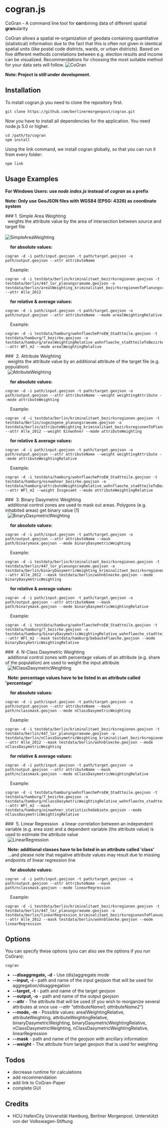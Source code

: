 ﻿# cogran.js

CoGran - A command line tool for **co**mbining data of different spatial **gran**ularity

CoGran allows a spatial re-organization of geodata containing quantitative (statistical) information due to the fact that this is often not given in identical spatial units (like postal code districts, wards, or urban districts). Based on five different methods correlations between e.g. election results and income can be visualized. Recommendations for choosing the most suitable method for your data sets will follow.
![CoGran](http://i.imgur.com/PY9bfpI.png)

**Note: Project is still under development.**

## Installation

To install cogran.js you need to clone the repository first.

```
git clone https://github.com/berlinermorgenpost/cogran.git
```

Now you have to install all dependencies for the application. You need node.js 5.0 or higher.

```
cd /path/to/cogran
npm install
```

Using the link command, we install cogran globally, so that you can run it from every folder:

```
npm link
```

## Usage Examples

**For Windows Users: use *node index.js* instead of *cogran* as a prefix**

**Note: Only use GeoJSON files with WGS84 (EPSG: 4326) as coordinate system**


###&nbsp;1. Simple Area Weighting  
&nbsp; weights the attribute value by the area of intersection between source and target file <br> <br>
![SimpleAreaWeighting](http://i.imgur.com/aZevDoT.png)

&nbsp;&nbsp;&nbsp; **for absolute values:** <br>
```
cogran -d -i path/input.geojson -t path/target.geojson -o path/output.geojson --attr attributeName
```
&nbsp;&nbsp;&nbsp;  Example:
```
cogran -d -i testdata/berlin/kriminalitaet_bezirksregionen.geojson -t testdata/berlin/447_lor_planungsraeume.geojson -o testdata/berlin/arealWeighting_kriminalitaet_bezirksregionenToPlanungsraeume.geojson --attr Alle_2012
```

&nbsp;&nbsp;&nbsp; **for relative & average values:** <br>
```
cogran -d -i path/input.geojson -t path/target.geojson -o path/output.geojson --attr attributeName --mode arealWeightingRelative
```
&nbsp;&nbsp;&nbsp;  Example:
```
cogran -d -i testdata/hamburg/wohnflaecheProEW_Stadtteile.geojson -t testdata/hamburg/7_bezirke.geojson -o testdata/hamburg/arealWeightingRelative_wohnflaeche_stadtteileToBezirke.geojson --attr WFl_m2 --mode arealWeightingRelative
```

###&nbsp;  2. Attribute Weighting  
&nbsp; weights the attribute value by an additional attribute of the target file (e.g. population) <br>
&nbsp; ![AttributeWeighting](http://i.imgur.com/v4xjVJG.png)

&nbsp;&nbsp;&nbsp; **for absolute values:** <br>
```
cogran -d -i path/input.geojson -t path/target.geojson -o path/output.geojson --attr attributeName --weight weightingAttribute --mode attributeWeighting
```
&nbsp;&nbsp;&nbsp;  Example:
```
cogran -d -i testdata/berlin/kriminalitaet_bezirksregionen.geojson -t testdata/Berlin/zugezogene_planungsraeume.geojson -o testdata/berlin/attributeWeighting_kriminalitaet_bezirksregionenToPlanungsraeume.geojson --attr Alle_2012 --weight Einwohner --mode attributeWeighting
```

&nbsp;&nbsp;&nbsp; **for relative & average values:** <br>
```
cogran -d -i path/input.geojson -t path/target.geojson -o path/output.geojson --attr attributeName --weight weightingAttribute --mode attributeWeightingRelative
```
&nbsp;&nbsp;&nbsp;  Example:
```
cogran -d -i testdata/hamburg/wohnflaecheProEW_Stadtteile.geojson -t testdata/hamburg/einwohner_bezirke.geojson -o testdata/hamburg/attributeWeightingRelative_wohnflaeche_stadtteileToBezirke.geojson --attr WFl_m2 --weight Insgesamt --mode attributeWeightingRelative
```

###&nbsp;  3. Binary Dasymetric Weighting  
&nbsp; additional control zones are used to mask out areas. Polygons (e.g. inhabited areas) get binary value [1]<br>
&nbsp; ![BinaryDasymetricWeighting](http://i.imgur.com/JWXB7Pf.png)

&nbsp;&nbsp;&nbsp; **for absolute values:** <br>
```
cogran -d -i path/input.geojson -t path/target.geojson -o path/output.geojson --attr attributeName --mask path/binarymask.geojson --mode binaryDasymetricWeighting
```
&nbsp;&nbsp;&nbsp;  Example:
```
cogran -d -i testdata/berlin/kriminalitaet_bezirksregionen.geojson -t testdata/berlin/447_lor_planungsraeume.geojson -o testdata/berlin/binaryDasymetricWeighting_kriminalitaet_bezirksregionenToPlanungsraeume.geojson --attr Alle_2012 --mask testdata/berlin/wohnbloecke.geojson --mode binaryDasymetricWeighting
```

&nbsp;&nbsp;&nbsp; **for relative & average values:** <br>
```
cogran -d -i path/input.geojson -t path/target.geojson -o path/output.geojson --attr attributeName --mask path/binarymask.geojson --mode binaryDasymetricWeightingRelative
```
&nbsp;&nbsp;&nbsp;  Example:
```
cogran -d -i testdata/hamburg/wohnflaecheProEW_Stadtteile.geojson -t testdata/hamburg/7_bezirke.geojson -o testdata/hamburg/binaryDasymetricWeightingRelative_wohnflaeche_stadtteileToBezirke.geojson --attr WFl_m2 --mask testdata/hamburg/bebauteFlaeche.geojson --mode binaryDasymetricWeightingRelative
```

###&nbsp;  4. N-Class Dasymetric Weighting  
&nbsp; additional control zones with percentage values of an attribute (e.g. share of the population) are used to weight the input attribute<br>
&nbsp; ![NClassDasymetricWeighting](http://i.imgur.com/MEgaFuX.png)

&nbsp; **Note: percentage values have to be listed in an attribute called 'percentage'**

&nbsp;&nbsp;&nbsp; **for absolute values:** <br>
```
cogran -d -i path/input.geojson -t path/target.geojson -o path/output.geojson --attr attributeName --mask path/nclassmask.geojson --mode nClassDasymetricWeighting
```
&nbsp;&nbsp;&nbsp;  Example:
```
cogran -d -i testdata/berlin/kriminalitaet_bezirksregionen.geojson -t testdata/berlin/447_lor_planungsraeume.geojson -o testdata/berlin/nClassDasymetricWeighting_kriminalitaet_bezirksregionenToPlanungsraeume.geojson --attr Alle_2012 --mask testdata/berlin/wohnbloecke.geojson --mode nClassDasymetricWeighting
```

&nbsp;&nbsp;&nbsp; **for relative & average values:** <br>
```
cogran -d -i path/input.geojson -t path/target.geojson -o path/output.geojson --attr attributeName --mask path/nclassmask.geojson --mode nClassDasymetricWeightingRelative
```
&nbsp;&nbsp;&nbsp;  Example:
```
cogran -d -i testdata/hamburg/wohnflaecheProEW_Stadtteile.geojson -t testdata/hamburg/7_bezirke.geojson -o testdata/hamburg/nClassDasymetricWeightingRelative_wohnflaeche_stadtteileToBezirke.geojson --attr WFl_m2 --mask testdata/hamburg/einwohner_statistischeGebiete.geojson --mode nClassDasymetricWeightingRelative
```

###&nbsp;  5. Linear Regression
&nbsp; a linear correlation between an independent variable (e.g. area size) and a dependent variable (the attribute value) is used to estimate the attribute value<br>
&nbsp; ![LinearRegression](http://i.imgur.com/eeE66BU.png)

&nbsp; **Note: additional classes have to be listed in an attribute called 'class'**<br>
&nbsp; ...and please note that negative attribute values may result due to missing endpoints of linear regression line<br>

&nbsp;&nbsp;&nbsp; **for absolute values:** <br>
```
cogran -d -i path/input.geojson -t path/target.geojson -o path/output.geojson --attr attributeName --mask path/nclassmask.geojson --mode linearRegression
```
&nbsp;&nbsp;&nbsp;  Example:
```
cogran -d -i testdata/berlin/kriminalitaet_bezirksregionen.geojson -t testdata/berlin/447_lor_planungsraeume.geojson -o testdata/berlin/linearRegression_kriminalitaet_bezirksregionenToPlanungsraeume.geojson --attr Alle_2012 --mask testdata/berlin/wohnbloecke.geojson --mode linearRegression
```

## Options

You can specify these options (you can also see the options if you run CoGran):

```
cogran
```

* **--disaggregate, -d** - Use (dis)aggregate mode
* **--input, -i** - path and name of the input geojson that will be used for aggregation/disaggregation
* **--target, -t** - path and name of the target geojson
* **--output, -o** - path and name of the output geojson
* **--attr** - The attribute that will be used (if you wish to reorganize several attributes at once use *--attr "attributeName1; attributeName2"*)
* **--mode, -m** - Possible values: arealWeightingRelative, attributeWeighting, attributeWeightingRelative, binaryDasymetricWeighting, binaryDasymetricWeightingRelative, nClassDasymetricWeighting, nClassDasymetricWeightingRelative, linearRegression
* **--mask** - path and name of the geojson with ancillary information
* **--weight** - The attribute from target geojson that is used for weighting

## Todos

* decrease runtime for calculations
* add recommendation
* add link to CoGran-Paper
* complete GUI

## Credits

* HCU HafenCity Universität Hamburg, Berliner Morgenpost. Unterstützt von der Volkswagen-Stiftung
